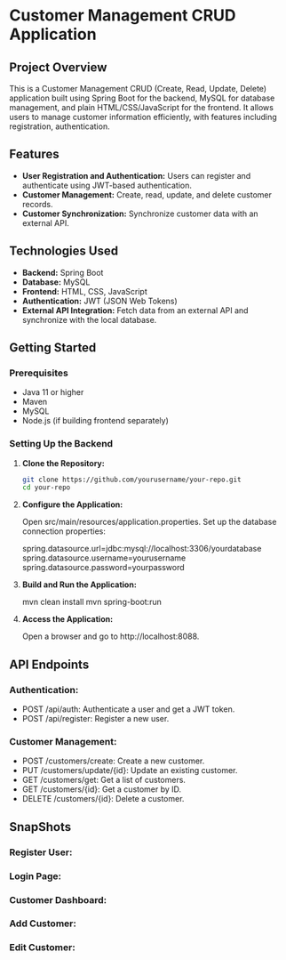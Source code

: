 # Customer Management CRUD Application

## Project Overview

This is a Customer Management CRUD (Create, Read, Update, Delete) application built using Spring Boot for the backend, MySQL for database management, and plain HTML/CSS/JavaScript for the frontend. It allows users to manage customer information efficiently, with features including registration, authentication.

## Features

- **User Registration and Authentication:** Users can register and authenticate using JWT-based authentication.
- **Customer Management:** Create, read, update, and delete customer records.
- **Customer Synchronization:** Synchronize customer data with an external API.

## Technologies Used

- **Backend:** Spring Boot
- **Database:** MySQL
- **Frontend:** HTML, CSS, JavaScript
- **Authentication:** JWT (JSON Web Tokens)
- **External API Integration:** Fetch data from an external API and synchronize with the local database.

## Getting Started

### Prerequisites

- Java 11 or higher
- Maven
- MySQL
- Node.js (if building frontend separately)

### Setting Up the Backend

1. **Clone the Repository:**

   ```bash
   git clone https://github.com/yourusername/your-repo.git
   cd your-repo

2. **Configure the Application:**

    Open src/main/resources/application.properties.
    Set up the database connection properties:

    spring.datasource.url=jdbc:mysql://localhost:3306/yourdatabase
    spring.datasource.username=yourusername
    spring.datasource.password=yourpassword

3. **Build and Run the Application:**

    mvn clean install
    mvn spring-boot:run

4. **Access the Application:**    

    Open a browser and go to http://localhost:8088.


## API Endpoints

### Authentication:

- POST /api/auth: Authenticate a user and get a JWT token.
- POST /api/register: Register a new user.

### Customer Management:

- POST /customers/create: Create a new customer.
- PUT /customers/update/{id}: Update an existing customer.
- GET /customers/get: Get a list of customers.
- GET /customers/{id}: Get a customer by ID.
- DELETE /customers/{id}: Delete a customer.

## SnapShots

### Register User:

### Login Page:

### Customer Dashboard:

### Add Customer:

### Edit Customer: